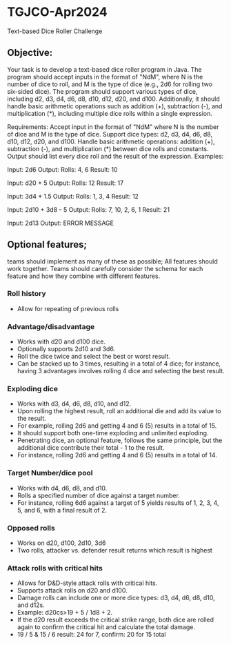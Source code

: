 # TGJCO-Apr2024

Text-based Dice Roller Challenge

## Objective:
Your task is to develop a text-based dice roller program in Java. The program should accept inputs in the format of "NdM", where N is the number of dice to roll, and M is the type of dice (e.g., 2d6 for rolling two six-sided dice). The program should support various types of dice, including d2, d3, d4, d6, d8, d10, d12, d20, and d100. Additionally, it should handle basic arithmetic operations such as addition (+), subtraction (-), and multiplication (*), including multiple dice rolls within a single expression.

Requirements:
Accept input in the format of "NdM" where N is the number of dice and M is the type of dice.
Support dice types: d2, d3, d4, d6, d8, d10, d12, d20, and d100.
Handle basic arithmetic operations: addition (+), subtraction (-), and multiplication (*) between dice rolls and constants.
Output should list every dice roll and the result of the expression.
Examples:

Input: 2d6
Output:
Rolls: 4, 6
Result: 10


Input: d20 + 5
Output:
Rolls: 12
Result: 17


Input: 3d4 * 1.5
Output:
Rolls: 1, 3, 4
Result: 12


Input: 2d10 + 3d8 - 5
Output:
Rolls: 7, 10, 2, 6, 1
Result: 21


Input: 2d13
Output: ERROR MESSAGE


## Optional features;
teams should implement as many of these as possible; All features should work together. Teams should carefully consider the schema for each feature and how they combine with different features.

### Roll history
* Allow for repeating of previous rolls

### Advantage/disadvantage
* Works with d20 and d100 dice.
* Optionally supports 2d10 and 3d6.
* Roll the dice twice and select the best or worst result.
* Can be stacked up to 3 times, resulting in a total of 4 dice; for instance, having 3 advantages involves rolling 4 dice and selecting the best result.

### Exploding dice
 * Works with d3, d4, d6, d8, d10, and d12.
 * Upon rolling the highest result, roll an additional die and add its value to the result.
 * For example, rolling 2d6 and getting 4 and 6 (5) results in a total of 15.
 * It should support both one-time exploding and unlimited exploding.
 * Penetrating dice, an optional feature, follows the same principle, but the additional dice contribute their total - 1 to the result.
 * For instance, rolling 2d6 and getting 4 and 6 (5) results in a total of 14.

### Target Number/dice pool
 * Works with d4, d6, d8, and d10.
 * Rolls a specified number of dice against a target number.
 * For instance, rolling 6d6 against a target of 5 yields results of 1, 2, 3, 4, 5, and 6, with a final result of 2.
  
### Opposed rolls
 * Works on d20, d100, 2d10, 3d6
 * Two rolls, attacker vs. defender result returns which result is highest
   
### Attack rolls with critical hits
 * Allows for D&D-style attack rolls with critical hits.
 * Supports attack rolls on d20 and d100.
 * Damage rolls can include one or more dice types: d3, d4, d6, d8, d10, and d12s.
 * Example: d20cs>19 + 5 / 1d8 + 2.
 * If the d20 result exceeds the critical strike range, both dice are rolled again to confirm the critical hit and calculate the total damage.
 * 19 / 5 & 15 / 6 result: 24 for 7, confirm: 20 for 15 total
